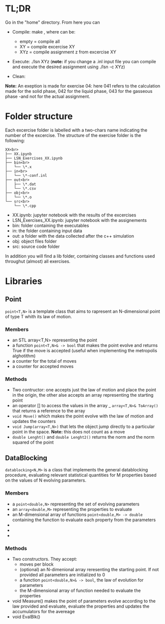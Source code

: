 # TL;DR
Go in the "home" directory. From here you can
* Compile: make <ex>, where <ex> can be: 
    - empty = compile all
    - XY = compile excercise XY
    - XYz = compile assignment z from excercise XY
* Execute: ./lsn XYz (**note:** if you change a .inl input file you
  can compile and execute the desired assignment using ./lsn -c XYz)

* Clean: 

**Note:** An exeption is made for exercise 04: here 041 refers to
the calculation made for the solid phase, 042 for the liquid phase,
043 for the gasseous phase -and not for the actual assignment.

# Folder structure
Each excercise folder is labelled with a two-chars name indicating
the number of the excercise. The structure of the exercise folder is the
following:
```
XX<br>
├── XX.ipynb
├── LSN_Exercises_XX.ipynb
├── bin<br>
│   └── \*.x
├── in<br>
│   └── \*-conf.inl
├── out<br>
│   ├── \*.dat
│   └── \*.csv
├── obj<br>
│   └── \*.o
└── src<br>
    └── \*.cpp
```

- XX.ipynb: jupyter notebook with the results of the excercises
- LSN_Exercises_XX.ipynb: jupyter notebook with the assignements
- bin: folder containing the executables
- in: the folder containing input data
- out: a folder with the data collected after the c++ simulation
- obj: object files folder
- src: source code folder

In addition you will find a lib folder, containing classes and
functions used throughut (almost) all exercises.

# Libraries
## Point
```point<T,N>``` is a template class that aims to rapresent an
N-dimensional point of type T whith its law of motion. 
### Members
- an STL array<T,N> representing the point
- a function ```point<T,N>& -> bool``` that makes the point evolve
  and returns True if the move is accepted (useful when
  implementing the metropolis alghotithm)
- a counter for the total of moves
- a counter for accepted moves
### Methods
- Two contructor: one accepts just the law of motion and place the
  point in the origin, the other alse accepts an array representing
  the starting point
- an operator [] to access the values in the array
_ ```array<T,N>& ToArray()``` that returns a reference to the array
- ```void Move()``` which makes the point evolve with the law of
  motion and updates the counters
- ```void Jump(array<T,N>)``` that lets the object jump directly to
  a particular point in the space. **Note:** this does not count as
  a move
- ```double Lenght()``` and ```double Lenght2()``` returns the norm
  and the norm squared of the point

## DataBlocking
```datablocking<N,M>``` is a class that implements the general
datablocking procedure, evaluating relevant statistical quantities
for M properties based on the values of N evolving parameters.
### Members
- a ```point<double,N>``` representing the set of evolving parameters
- an ```array<double,M>``` representing the properties to evaluate
- an M-dimensional array of functions ```point<double,M> -> double```
  containing the function to evaluate each property from the
  parameters
-
-
- 
### Methods
- Two constructors. They accept:
    - moves per block
    - (optional) an N-dimenional array reresenting the starting
      point. If not provided all parameters are initialized to 0
    - a function ```point<double,N>& -> bool```, the law of
      evolution for parameters 
    - the M-dimensional array of function needed to evaluate the
      properties
- void Measure() makes the point of parameters evolve according to
  the law provided and evaluate, evaluate the properties and
  updates the accumulators for the avereage
- void EvalBlk() 
